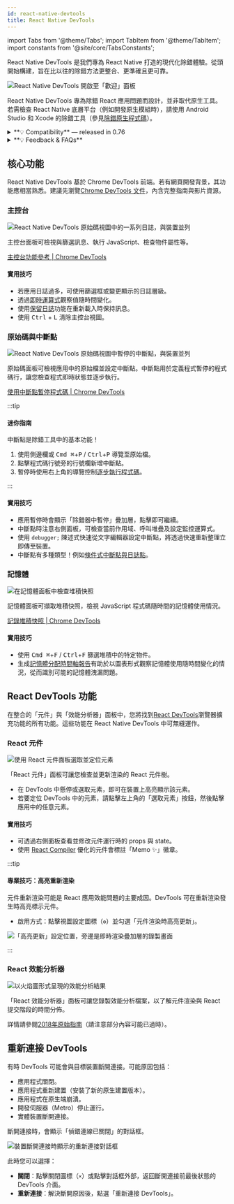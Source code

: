 ```yaml
---
id: react-native-devtools
title: React Native DevTools
---
```


import Tabs from '@theme/Tabs'; import TabItem from '@theme/TabItem'; import constants from '@site/core/TabsConstants';

React Native DevTools 是我們專為 React Native 打造的現代化除錯體驗。從頭開始構建，旨在比以往的除錯方法更整合、更準確且更可靠。

![React Native DevTools 開啟至「歡迎」面板](/docs/assets/debugging-rndt-welcome.jpg)

React Native DevTools 專為除錯 React 應用問題而設計，並非取代原生工具。若需檢查 React Native 底層平台（例如開發原生模組時），請使用 Android Studio 和 Xcode 的除錯工具（參見[除錯原生程式碼](/docs/debugging-native-code)）。

<details>
<summary>**💡 Compatibility** — released in 0.76</summary>

React Native DevTools supports all React Native apps running Hermes. It replaces the previous Flipper, Experimental Debugger, and Hermes debugger (Chrome) frontends.

It is not possible to set up React Native DevTools with any older versions of React Native.

- **Chrome Browser DevTools — unsupported**
  - Connecting to React Native via `chrome://inspect` is no longer supported. Features may not work correctly, as the latest versions of Chrome DevTools (which are built to match the latest browser capabilities and APIs) have not been tested, and this frontend lacks our customisations. Instead, we ship a supported version with React Native DevTools.
- **Visual Studio Code — unsupported** (pre-existing)
  - Third party extensions such as [Expo Tools](https://github.com/expo/vscode-expo) and [Radon IDE](https://ide.swmansion.com/) may have improved compatibility, but are not directly supported by the React team.

</details>

<details>
<summary>**💡 Feedback & FAQs**</summary>

We want the tooling you use to debug React across all platforms to be reliable, familiar, simple, and cohesive. All the features described on this page are built with these principles in mind, and we also want to offer more capabilities in future.

We are actively iterating on the future of React Native DevTools, and have created a centralized [GitHub discussion](https://github.com/react-native-community/discussions-and-proposals/discussions/819) to keep track of issues, frequently asked questions, and feedback.

</details>

## 核心功能

React Native DevTools 基於 Chrome DevTools 前端。若有網頁開發背景，其功能應相當熟悉。建議先瀏覽[Chrome DevTools 文件](https://developer.chrome.com/docs/devtools)，內含完整指南與影片資源。

### 主控台

![React Native DevTools 原始碼視圖中的一系列日誌，與裝置並列](/docs/assets/debugging-rndt-console.jpg)

主控台面板可檢視與篩選訊息、執行 JavaScript、檢查物件屬性等。

[主控台功能參考 | Chrome DevTools](https://developer.chrome.com/docs/devtools/console/reference)

#### 實用技巧

- 若應用日誌過多，可使用篩選框或變更顯示的日誌層級。
- 透過[即時運算式](https://developer.chrome.com/docs/devtools/console/live-expressions)觀察值隨時間變化。
- 使用[保留日誌](https://developer.chrome.com/docs/devtools/console/reference#persist)功能在重新載入時保持訊息。
- 使用 <kbd>Ctrl</kbd> + <kbd>L</kbd> 清除主控台視圖。

### 原始碼與中斷點

![React Native DevTools 原始碼視圖中暫停的中斷點，與裝置並列](/docs/assets/debugging-rndt-sources-paused-with-device.jpg)

原始碼面板可檢視應用中的原始檔並設定中斷點。中斷點用於定義程式暫停的程式碼行，讓您檢查程式即時狀態並逐步執行。

[使用中斷點暫停程式碼 | Chrome DevTools](https://developer.chrome.com/docs/devtools/javascript/breakpoints)

:::tip

#### 迷你指南

中斷點是除錯工具中的基本功能！

1. 使用側邊欄或 <kbd>Cmd ⌘</kbd>+<kbd>P</kbd> / <kbd>Ctrl</kbd>+<kbd>P</kbd> 導覽至原始檔。
2. 點擊程式碼行號旁的行號欄新增中斷點。
3. 暫停時使用右上角的導覽控制[逐步執行程式碼](https://developer.chrome.com/docs/devtools/javascript/reference#stepping)。

:::

#### 實用技巧

- 應用暫停時會顯示「除錯器中暫停」疊加層，點擊即可繼續。
- 中斷點時注意右側面板，可檢查當前作用域、呼叫堆疊及設定監控運算式。
- 使用 `debugger;` 陳述式快速從文字編輯器設定中斷點，將透過快速重新整理立即傳至裝置。
- 中斷點有多種類型！例如[條件式中斷點與日誌點](https://developer.chrome.com/docs/devtools/javascript/breakpoints#overview)。

### 記憶體

![在記憶體面板中檢查堆積快照](/docs/assets/debugging-rndt-memory.jpg)

記憶體面板可擷取堆積快照，檢視 JavaScript 程式碼隨時間的記憶體使用情況。

[記錄堆積快照 | Chrome DevTools](https://developer.chrome.com/docs/devtools/memory-problems/heap-snapshots)

#### 實用技巧

- 使用 <kbd>Cmd ⌘</kbd>+<kbd>F</kbd> / <kbd>Ctrl</kbd>+<kbd>F</kbd> 篩選堆積中的特定物件。
- 生成[記憶體分配時間軸報告](https://developer.chrome.com/docs/devtools/memory-problems/allocation-profiler)有助於以圖表形式觀察記憶體使用隨時間變化的情況，從而識別可能的記憶體洩漏問題。

## React DevTools 功能

在整合的「元件」與「效能分析器」面板中，您將找到[React DevTools](https://react.dev/learn/react-developer-tools)瀏覽器擴充功能的所有功能。這些功能在 React Native DevTools 中可無縫運作。

### React 元件

![使用 React 元件面板選取並定位元素](/docs/assets/debugging-rndt-react-components.gif)

「React 元件」面板可讓您檢查並更新渲染的 React 元件樹。

- 在 DevTools 中懸停或選取元素，即可在裝置上高亮顯示該元素。
- 若要定位 DevTools 中的元素，請點擊左上角的「選取元素」按鈕，然後點擊應用中的任意元素。

#### 實用技巧

- 可透過右側面板查看並修改元件運行時的 props 與 state。
- 使用 [React Compiler](https://react.dev/learn/react-compiler) 優化的元件會標註「Memo ✨」徽章。

:::tip

#### 專業技巧：高亮重新渲染

元件重新渲染可能是 React 應用效能問題的主要成因。DevTools 可在重新渲染發生時高亮標示元件。

- 啟用方式：點擊視圖設定圖標（`⚙︎`）並勾選「元件渲染時高亮更新」。

![「高亮更新」設定位置，旁邊是即時渲染疊加層的錄製畫面](/docs/assets/debugging-rndt-highlight-renders.gif)

:::

### React 效能分析器

![以火焰圖形式呈現的效能分析結果](/docs/assets/debugging-rndt-react-profiler.jpg)

「React 效能分析器」面板可讓您錄製效能分析檔案，以了解元件渲染與 React 提交階段的時間分佈。

詳情請參閱[2018年原始指南](https://legacy.reactjs.org/blog/2018/09/10/introducing-the-react-profiler.html#reading-performance-data)（請注意部分內容可能已過時）。

## 重新連接 DevTools

有時 DevTools 可能會與目標裝置斷開連接。可能原因包括：

- 應用程式關閉。
- 應用程式重新建置（安裝了新的原生建置版本）。
- 應用程式在原生端崩潰。
- 開發伺服器（Metro）停止運行。
- 實體裝置斷開連接。

斷開連接時，會顯示「偵錯連線已關閉」的對話框。

![裝置斷開連接時顯示的重新連接對話框](/docs/assets/debugging-reconnect-menu.jpg)

此時您可以選擇：

- **關閉**：點擊關閉圖標（`×`）或點擊對話框外部，返回斷開連接前最後狀態的 DevTools 介面。
- **重新連接**：解決斷開原因後，點選「重新連接 DevTools」。